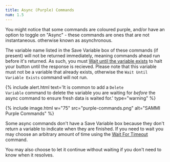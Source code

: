 ```yaml
---
title: Async (Purple) Commands
num: 1.5
---
```


You might notice that some commands are coloured purple, and/or have an option to toggle on "Async" - these commands are ones that are not instantaneous. otherwise known as asynchronous.

The variable name listed in the Save Variable box of these commands (if present) will not be returned immediately, meaning commands ahead run before it's returned. As such, you must [Wait until the variable exists](wait#waituntilvariableexists) to halt your button until the response is recieved. Please note that this variable must not be a variable that already exists, otherwise the `Wait Until Variable Exists` command will not run.

{% include alert.html text='It is common to add a <code>Delete Variable</code> command to delete the variable you are waiting for <i>before</i> the async command to ensure fresh data is waited for.' type="warning" %}

{% include image.html w="75" src="purple-commands.png" alt="SAMMI Purple Commands" %}

Some async commands don't have a Save Variable box because they don't return a variable to indicate when they are finished. If you need to wait you may choose an arbitrary amount of time using the [Wait For Timeout](wait#waitfortimeout) command.

You may also choose to let it continue without waiting if you don't need to know when it resolves.

